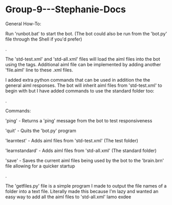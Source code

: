 # Group-9---Stephanie-Docs
General How-To:

Run 'runbot.bat' to start the bot. 
(The bot could also be run from the 'bot.py' file through the Shell if you'd prefer)

.

The 'std-test.xml' and 'std-all.xml' files will load the aiml files into the bot using the <learn> tags.
Additional aiml file can be implemented by adding another '<learn>file.aiml</learn>' line to these .xml files.

I added extra python commands that can be used in addition the the general aiml responses.
The bot will inherit aiml files from 'std-test.xml' to begin with but I have added commands to use the standard folder too:

.

Commands:

'ping' - Returns a 'ping' message from the bot to test responsiveness

'quit' - Quits the 'bot.py' program

'learntest' - Adds aiml files from 'std-test.xml' (The test folder)

'learnstandard' - Adds aiml files from 'std-all.xml' (The standard folder)

'save' - Saves the current aiml files being used by the bot to the 'brain.brn' file allowing for a quicker startup

.

The 'getfiles.py' file is a simple program I made to output the file names of a folder into a text file. Literally made this because I'm lazy and wanted an easy way to add all the aiml files to 'std-all.xml'   lamo exdee
